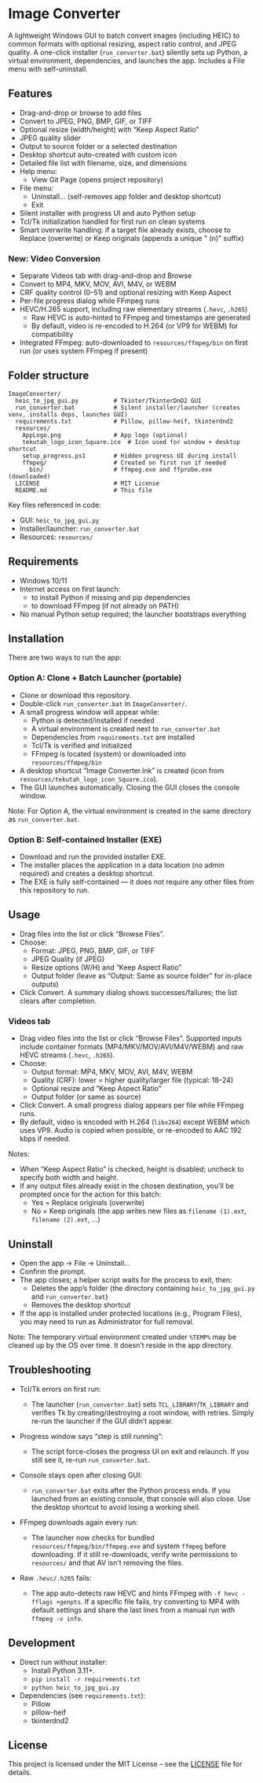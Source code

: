 # Image Converter

A lightweight Windows GUI to batch convert images (including HEIC) to common formats with optional resizing, aspect ratio control, and JPEG quality. A one-click installer (`run_converter.bat`) silently sets up Python, a virtual environment, dependencies, and launches the app. Includes a File menu with self-uninstall.

## Features

- Drag-and-drop or browse to add files
- Convert to JPEG, PNG, BMP, GIF, or TIFF
- Optional resize (width/height) with “Keep Aspect Ratio”
- JPEG quality slider
- Output to source folder or a selected destination
- Desktop shortcut auto-created with custom icon
- Detailed file list with filename, size, and dimensions
- Help menu:
  - View Git Page (opens project repository)
- File menu:
  - Uninstall… (self-removes app folder and desktop shortcut)
  - Exit
- Silent installer with progress UI and auto Python setup
- Tcl/Tk initialization handled for first run on clean systems
- Smart overwrite handling: if a target file already exists, choose to Replace (overwrite) or Keep originals (appends a unique " (n)" suffix)

### New: Video Conversion

- Separate Videos tab with drag-and-drop and Browse
- Convert to MP4, MKV, MOV, AVI, M4V, or WEBM
- CRF quality control (0–51) and optional resizing with Keep Aspect
- Per-file progress dialog while FFmpeg runs
- HEVC/H.265 support, including raw elementary streams (`.hevc`, `.h265`)
  - Raw HEVC is auto-hinted to FFmpeg and timestamps are generated
  - By default, video is re-encoded to H.264 (or VP9 for WEBM) for compatibility
- Integrated FFmpeg: auto-downloaded to `resources/ffmpeg/bin` on first run (or uses system FFmpeg if present)

## Folder structure

```
ImageConverter/
  heic_to_jpg_gui.py          # Tkinter/TkinterDnD2 GUI
  run_converter.bat           # Silent installer/launcher (creates venv, installs deps, launches GUI)
  requirements.txt            # Pillow, pillow-heif, tkinterdnd2
  resources/
    AppLogo.png               # App logo (optional)
    tekutah_logo_icon_Square.ico  # Icon used for window + desktop shortcut
    setup_progress.ps1        # Hidden progress UI during install
    ffmpeg/                   # Created on first run if needed
      bin/                    # ffmpeg.exe and ffprobe.exe (downloaded)
  LICENSE                     # MIT License
  README.md                   # This file
```

Key files referenced in code:
- GUI: `heic_to_jpg_gui.py`
- Installer/launcher: `run_converter.bat`
- Resources: `resources/`

## Requirements

- Windows 10/11
- Internet access on first launch:
  - to install Python if missing and pip dependencies
  - to download FFmpeg (if not already on PATH)
- No manual Python setup required; the launcher bootstraps everything

## Installation

There are two ways to run the app:

### Option A: Clone + Batch Launcher (portable)

- Clone or download this repository.
- Double-click `run_converter.bat` in `ImageConverter/`.
- A small progress window will appear while:
  - Python is detected/installed if needed
  - A virtual environment is created next to `run_converter.bat`
  - Dependencies from `requirements.txt` are installed
  - Tcl/Tk is verified and initialized
  - FFmpeg is located (system) or downloaded into `resources/ffmpeg/bin`
- A desktop shortcut “Image Converter.lnk” is created (icon from `resources/tekutah_logo_icon_Square.ico`).
- The GUI launches automatically. Closing the GUI closes the console window.

Note: For Option A, the virtual environment is created in the same directory as `run_converter.bat`.

### Option B: Self-contained Installer (EXE)

- Download and run the provided installer EXE.
- The installer places the application in a data location (no admin required) and creates a desktop shortcut.
- The EXE is fully self-contained — it does not require any other files from this repository to run.

## Usage

- Drag files into the list or click “Browse Files”.
- Choose:
  - Format: JPEG, PNG, BMP, GIF, or TIFF
  - JPEG Quality (if JPEG)
  - Resize options (W/H) and “Keep Aspect Ratio”
  - Output folder (leave as “Output: Same as source folder” for in-place outputs)
- Click Convert. A summary dialog shows successes/failures; the list clears after completion.

### Videos tab

- Drag video files into the list or click “Browse Files”. Supported inputs include container formats (MP4/MKV/MOV/AVI/M4V/WEBM) and raw HEVC streams (`.hevc`, `.h265`).
- Choose:
  - Output format: MP4, MKV, MOV, AVI, M4V, WEBM
  - Quality (CRF): lower = higher quality/larger file (typical: 18–24)
  - Optional resize and “Keep Aspect Ratio”
  - Output folder (or same as source)
- Click Convert. A small progress dialog appears per file while FFmpeg runs.
- By default, video is encoded with H.264 (`libx264`) except WEBM which uses VP9. Audio is copied when possible, or re-encoded to AAC 192 kbps if needed.

Notes:
- When “Keep Aspect Ratio” is checked, height is disabled; uncheck to specify both width and height.
- If any output files already exist in the chosen destination, you’ll be prompted once for the action for this batch:
  - Yes = Replace originals (overwrite)
  - No = Keep originals (the app writes new files as `filename (1).ext`, `filename (2).ext`, …)

## Uninstall

- Open the app → File → Uninstall…
- Confirm the prompt.
- The app closes; a helper script waits for the process to exit, then:
  - Deletes the app’s folder (the directory containing `heic_to_jpg_gui.py` and `run_converter.bat`)
  - Removes the desktop shortcut
- If the app is installed under protected locations (e.g., Program Files), you may need to run as Administrator for full removal.

Note: The temporary virtual environment created under `%TEMP%` may be cleaned up by the OS over time. It doesn’t reside in the app directory.

## Troubleshooting

- Tcl/Tk errors on first run:
  - The launcher (`run_converter.bat`) sets `TCL_LIBRARY`/`TK_LIBRARY` and verifies Tk by creating/destroying a root window, with retries. Simply re-run the launcher if the GUI didn’t appear.
- Progress window says “step is still running”:
  - The script force-closes the progress UI on exit and relaunch. If you still see it, re-run `run_converter.bat`.
- Console stays open after closing GUI:
  - `run_converter.bat` exits after the Python process ends. If you launched from an existing console, that console will also close. Use the desktop shortcut to avoid losing a working shell.

- FFmpeg downloads again every run:
  - The launcher now checks for bundled `resources/ffmpeg/bin/ffmpeg.exe` and system `ffmpeg` before downloading. If it still re-downloads, verify write permissions to `resources/` and that AV isn’t removing the files.
- Raw `.hevc/.h265` fails:
  - The app auto-detects raw HEVC and hints FFmpeg with `-f hevc -fflags +genpts`. If a specific file fails, try converting to MP4 with default settings and share the last lines from a manual run with `ffmpeg -v info`.

## Development

- Direct run without installer:
  - Install Python 3.11+.
  - `pip install -r requirements.txt`
  - `python heic_to_jpg_gui.py`
- Dependencies (see `requirements.txt`):
  - Pillow
  - pillow-heif
  - tkinterdnd2

## License

This project is licensed under the MIT License – see the [LICENSE](LICENSE) file for details.
